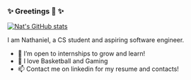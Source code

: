 ### ✨ Greetings 👋 ✨
[![Nat's GitHub stats](https://github-readme-stats.vercel.app/api?username=natisaver&show_icons=true&theme=synthwave)](https://github.com/anuraghazra/github-readme-stats)

I am Nathaniel, a CS student and aspiring software engineer.

- 🌱 I’m open to internships to grow and learn!
- 🏀 I love Basketball and Gaming
- 📫 Contact me on linkedin for my resume and contacts!
